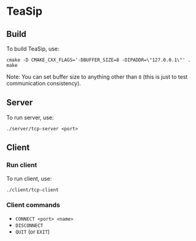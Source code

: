 # TeaSip

## Build

To build TeaSip, use:

```shell
cmake -D CMAKE_CXX_FLAGS='-DBUFFER_SIZE=8 -DIPADDR=\"127.0.0.1\"' .
make
```

Note: You can set buffer size to anything other than `8` (this is just to test communication consistency).

## Server

To run server, use:

```shell
./server/tcp-server <port>
```

## Client

### Run client

To run client, use:

```shell
./client/tcp-client
```

### Client commands

 * `CONNECT <port> <name>`
 * `DISCONNECT`
 * `QUIT` (or `EXIT`)

